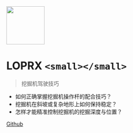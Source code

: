 <img src="assets/image/favicon-180.webp" width="100px"/>

# LOPRX `<small></small>`

> 挖掘机驾驶技巧

* 如何正确掌握挖掘机操作杆的配合技巧？
* 挖掘机在斜坡或复杂地形上如何保持稳定？
* 怎样才能精准控制挖掘机的挖掘深度与位置？

[Github](https://github.com/loprx)
